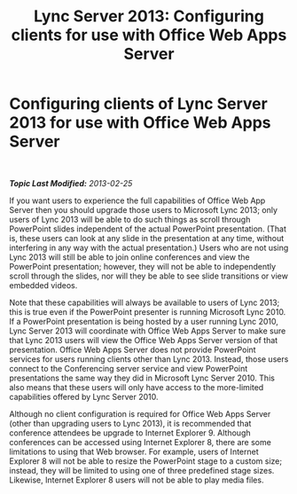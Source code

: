 ﻿---
title: 'Lync Server 2013: Configuring clients for use with Office Web Apps Server'
TOCTitle: Configuring clients for use with Office Web Apps Server
ms:assetid: e5eaead7-0b32-42fb-97eb-ca203af59a9d
ms:mtpsurl: https://technet.microsoft.com/en-us/library/JJ205339(v=OCS.15)
ms:contentKeyID: 48185668
ms.date: 07/23/2014
mtps_version: v=OCS.15
---

<div data-xmlns="http://www.w3.org/1999/xhtml">

<div class="topic" data-xmlns="http://www.w3.org/1999/xhtml" data-msxsl="urn:schemas-microsoft-com:xslt" data-cs="http://msdn.microsoft.com/en-us/">

<div data-asp="http://msdn2.microsoft.com/asp">

# Configuring clients of Lync Server 2013 for use with Office Web Apps Server

</div>

<div id="mainSection">

<div id="mainBody">

<span> </span>

_**Topic Last Modified:** 2013-02-25_

If you want users to experience the full capabilities of Office Web App Server then you should upgrade those users to Microsoft Lync 2013; only users of Lync 2013 will be able to do such things as scroll through PowerPoint slides independent of the actual PowerPoint presentation. (That is, these users can look at any slide in the presentation at any time, without interfering in any way with the actual presentation.) Users who are not using Lync 2013 will still be able to join online conferences and view the PowerPoint presentation; however, they will not be able to independently scroll through the slides, nor will they be able to see slide transitions or view embedded videos.

Note that these capabilities will always be available to users of Lync 2013; this is true even if the PowerPoint presenter is running Microsoft Lync 2010. If a PowerPoint presentation is being hosted by a user running Lync 2010, Lync Server 2013 will coordinate with Office Web Apps Server to make sure that Lync 2013 users will view the Office Web Apps Server version of that presentation. Office Web Apps Server does not provide PowerPoint services for users running clients other than Lync 2013. Instead, those users connect to the Conferencing server service and view PowerPoint presentations the same way they did in Microsoft Lync Server 2010. This also means that these users will only have access to the more-limited capabilities offered by Lync Server 2010.

Although no client configuration is required for Office Web Apps Server (other than upgrading users to Lync 2013), it is recommended that conference attendees be upgrade to Internet Explorer 9. Although conferences can be accessed using Internet Explorer 8, there are some limitations to using that Web browser. For example, users of Internet Explorer 8 will not be able to resize the PowerPoint stage to a custom size; instead, they will be limited to using one of three predefined stage sizes. Likewise, Internet Explorer 8 users will not be able to play media files.

</div>

<span> </span>

</div>

</div>

</div>

